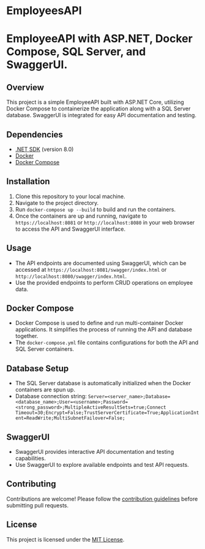 # EmployeesAPI
# EmployeeAPI with ASP.NET, Docker Compose, SQL Server, and SwaggerUI.

## Overview
This project is a simple EmployeeAPI built with ASP.NET Core, utilizing Docker Compose to containerize the application along with a SQL Server database. SwaggerUI is integrated for easy API documentation and testing.

## Dependencies
- [.NET SDK](https://dotnet.microsoft.com/download) (version 8.0)
- [Docker](https://www.docker.com/get-started)
- [Docker Compose](https://docs.docker.com/compose/install/)

## Installation
1. Clone this repository to your local machine.
2. Navigate to the project directory.
3. Run `docker-compose up --build` to build and run the containers.
4. Once the containers are up and running, navigate to `https://localhost:8081` or `http://localhost:8080` in your web browser to access the API and SwaggerUI interface.

## Usage
- The API endpoints are documented using SwaggerUI, which can be accessed at `https://localhost:8081/swagger/index.html` or `http://localhost:8080/swagger/index.html`.
- Use the provided endpoints to perform CRUD operations on employee data.

## Docker Compose
- Docker Compose is used to define and run multi-container Docker applications. It simplifies the process of running the API and database together.
- The `docker-compose.yml` file contains configurations for both the API and SQL Server containers.

## Database Setup
- The SQL Server database is automatically initialized when the Docker containers are spun up.
- Database connection string: `Server=<server_name>;Database=<database_name>;User=<username>;Password=<strong_password>;MultipleActiveResultSets=true;Connect Timeout=30;Encrypt=False;TrustServerCertificate=True;ApplicationIntent=ReadWrite;MultiSubnetFailover=False;`

## SwaggerUI
- SwaggerUI provides interactive API documentation and testing capabilities.
- Use SwaggerUI to explore available endpoints and test API requests.

## Contributing
Contributions are welcome! Please follow the [contribution guidelines](CONTRIBUTING.md) before submitting pull requests.

## License
This project is licensed under the [MIT License](LICENSE).
